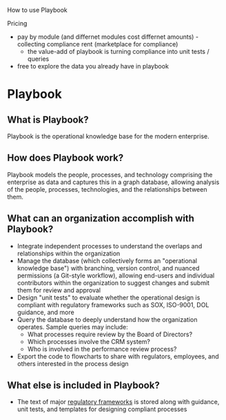 How to use Playbook

Pricing
* pay by module (and differnet modules cost differnet amounts) - collecting compliance rent (marketplace for compliance)
  * the value-add of playbook is turning compliance into unit tests / queries 
* free to explore the data you already have in playbook






# Playbook

## What is Playbook?

Playbook is the operational knowledge base for the modern enterprise.










## How does Playbook work?

Playbook models the people, processes, and technology comprising the enterprise as data
and captures this in a graph database, allowing analysis of the people, processes, technologies,
and the relationships between them.

## What can an organization accomplish with Playbook?

* Integrate independent processes to understand the overlaps and relationships within the organization
* Manage the database (which collectively forms an "operational knowledge base") with branching, version control, and nuanced permissions (a Git-style workflow), allowing end-users and individual contributors within the organization
to suggest changes and submit them for review and approval
* Design "unit tests" to evaluate whether the operational design is compliant with
regulatory frameworks such as SOX, ISO-9001, DOL guidance, and more
* Query the database to deeply understand how the organization operates. Sample queries
may include:
  * What processes require review by the Board of Directors?
  * Which processes involve the CRM system?
  * Who is involved in the performance review process?
* Export the code to flowcharts to share with regulators, employees, and others interested in the
process design

## What else is included in Playbook?

* The text of major [regulatory frameworks](https://github.com/paulejarvis/Playbook/tree/master/Regulatory%20Frameworks) is stored along with guidance, unit tests, and
templates for designing compliant processes
